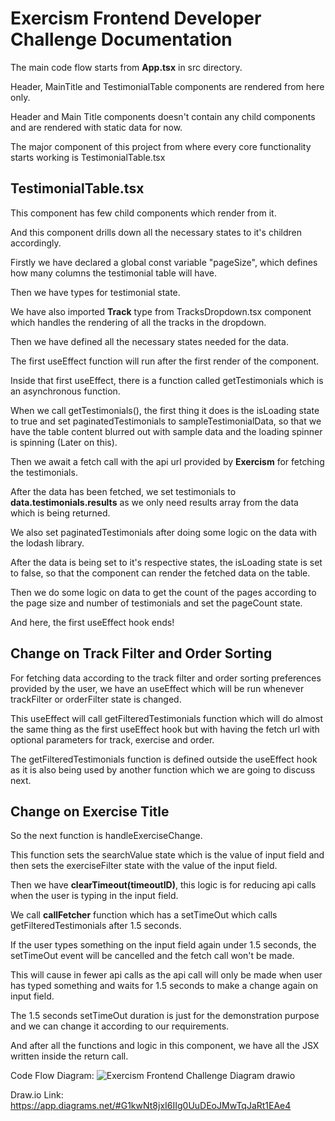 # Exercism Frontend Developer Challenge Documentation

The main code flow starts from **App.tsx** in src directory.

Header, MainTitle and TestimonialTable components are rendered from here only.

Header and Main Title components doesn't contain any child components and are rendered with static data for now.

The major component of this project from where every core functionality starts working is TestimonialTable.tsx

## TestimonialTable.tsx

This component has few child components which render from it.

And this component drills down all the necessary states to it's children accordingly.

Firstly we have declared a global const variable "pageSize", which defines how many columns the testimonial table will have.

Then we have types for testimonial state.

We have also imported **Track** type from TracksDropdown.tsx component which handles the rendering of all the tracks in the dropdown.

Then we have defined all the necessary states needed for the data.

The first useEffect function will run after the first render of the component.

Inside that first useEffect, there is a function called getTestimonials which is an asynchronous function.

When we call getTestimonials(), the first thing it does is the isLoading state to true and set paginatedTestimonials to sampleTestimonialData, so that we have the table content blurred out with sample data and the loading spinner is spinning (Later on this).

Then we await a fetch call with the api url provided by **Exercism** for fetching the testimonials.

After the data has been fetched, we set testimonials to **data.testimonials.results** as we only need results array from the data which is being returned.

We also set paginatedTestimonials after doing some logic on the data with the lodash library.

After the data is being set to it's respective states, the isLoading state is set to false, so that the component can render the fetched data on the table.

Then we do some logic on data to get the count of the pages according to the page size and number of testimonials and set the pageCount state.

And here, the first useEffect hook ends!

## Change on Track Filter and Order Sorting

For fetching data according to the track filter and order sorting preferences provided by the user, we have an useEffect which will be run whenever trackFilter or orderFilter state is changed.

This useEffect will call getFilteredTestimonials function which will do almost the same thing as the first useEffect hook but with having the fetch url with optional parameters for track, exercise and order.

The getFilteredTestimonials function is defined outside the useEffect hook as it is also being used by another function which we are going to discuss next.

## Change on Exercise Title
So the next function is handleExerciseChange.

This function sets the searchValue state which is the value of input field and then sets the exerciseFilter state with the value of the input field.

Then we have **clearTimeout(timeoutID)**, this logic is for reducing api calls when the user is typing in the input field.

We call **callFetcher** function which has a setTimeOut which calls getFilteredTestimonials after 1.5 seconds.

If the user types something on the input field again under 1.5 seconds, the setTimeOut event will be cancelled and the fetch call won't be made.

This will cause in fewer api calls as the api call will only be made when user has typed something and waits for 1.5 seconds to make a change again on input field.

The 1.5 seconds setTimeOut duration is just for the demonstration purpose and we can change it according to our requirements.

And after all the functions and logic in this component, we have all the JSX written inside the return call.

Code Flow Diagram:
![Exercism Frontend Challenge Diagram drawio](https://user-images.githubusercontent.com/86529959/162704438-79fb1dc6-938c-453a-ae76-a87be768b4f9.png)

Draw.io Link: https://app.diagrams.net/#G1kwNt8jxI6IIg0UuDEoJMwTqJaRt1EAe4
